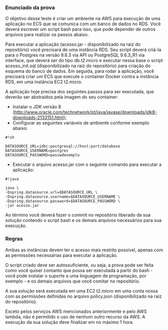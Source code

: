 ### Enunciado da prova

O objetivo desse teste é criar um ambiente na AWS para execução de uma aplicação no ECS que se comunica com um banco de dados no RDS. Você deverá escrever um script bash para isso, que pode depender de outros arquivos para realizar os passos abaixo.

Para executar a aplicação (acesso.jar - disponibilizado na raiz do repositório) você precisará de uma instância RDS. Seu script deverá criá-la para o Postgres na versão 9.6.3 via API ou PostgreSQL 9.6.3_R1 via interface, que deverá ser do tipo db.t2.micro e executar nessa base o script acesso_init.sql (disponibilizado na raiz do repositório) para criação do esquema do banco de dados. Em seguida, para rodar a aplicação, você precisará criar um ECS que execute o container Docker contra a instância RDS, em uma instância EC2 t2.micro.

A aplicação hoje precisa dos seguintes passos para ser executada, que deverão ser abstraídos pela imagem do seu container:

* Instalar o JDK versão 8  (http://www.oracle.com/technetwork/pt/java/javase/downloads/jdk8-downloads-2133151.html);
* Configurar as seguintes variáveis de ambiente conforme exemplo abaixo:
```
#!sh
 
DATASOURCE_URL=jdbc:postgresql://host:port/database
DATASOURCE_USERNAME=postgres
DATASOURCE_PASSWORD=passwdexemplo
```
* Executar o arquivo acesso.jar com o seguinte comando para executar a aplicação: 
```
#!java

java \
-Dspring.datasource.url=$DATASOURCE_URL \
-Dspring.datasource.username=$DATASOURCE_USERNAME \
-Dspring.datasource.password=$DATASOURCE_PASSWORD \
-jar acesso.jar
```


Ao término você deverá fazer o commit no repositório liberado da sua solução contendo o script bash e os demais arquivos necessários para sua execução.

### Regras

Ambas as instâncias devem ter o acesso mais restrito possível, apenas com as permissões necessárias para executar a aplicação.

O script criado deve ser autossuficiente, ou seja, a prova pode ser feita como você quiser contanto que possa ser executada a partir do bash - você pode instalar o suporte a uma linguagem de programação, por exemplo - e os demais arquivos que você comitar no repositório.

A sua solução será executada em uma EC2 t2.micro em uma conta nossa com as permissões definidas no arquivo policy.json (disponibilizado na raiz do repositório).

Exceto pelos serviços AWS mencionados anteriormente e pelo AWS lambda, não é permitido o uso de nenhum outro recurso da AWS. A execução da sua solução deve finalizar em no máximo 1 hora.

 
